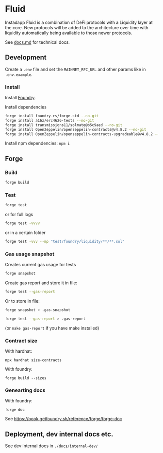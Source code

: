 # Fluid

Instadapp Fluid is a combination of DeFi protocols with a Liquidity layer at the core. New protocols will be added to the architecture over time with liquidity automatically being available to those newer protocols.

See [docs.md](https://github.com/instadapp/fluid-contracts-public/blob/main/docs/docs.md) for technical docs.

## Development

Create a `.env` file and set the `MAINNET_RPC_URL` and other params like in `.env.example`.

### Install

Install [Foundry](https://github.com/foundry-rs/foundry).

Install dependencies

```bash
forge install foundry-rs/forge-std --no-git
forge install a16z/erc4626-tests --no-git
forge install transmissions11/solmate@b5c9aed --no-git
forge install OpenZeppelin/openzeppelin-contracts@v4.8.2 --no-git
forge install OpenZeppelin/openzeppelin-contracts-upgradeable@v4.8.2 --no-git
```

Install npm dependencies:
`npm i`

## Forge

### Build

```bash
forge build
```

### Test

```bash
forge test
```

or for full logs

```bash
forge test -vvvv
```

or in a certain folder

```bash
forge test -vvv --mp "test/foundry/liquidity/**/**.sol"
```

### Gas usage snapshot

Creates current gas usage for tests

```bash
forge snapshot
```

Create gas report and store it in file:

```bash
forge test --gas-report
```

Or to store in file:

```bash
forge snapshot > .gas-snapshot
```

```bash
forge test --gas-report > .gas-report
```

(or `make gas-report` if you have make installed)

### Contract size

With hardhat:

```
npx hardhat size-contracts
```

With foundry:

```
forge build --sizes
```

### Genearting docs

With foundry:

```
forge doc
```

See https://book.getfoundry.sh/reference/forge/forge-doc

## Deployment, dev internal docs etc.

See dev internal docs in `./docs/internal-dev/`
